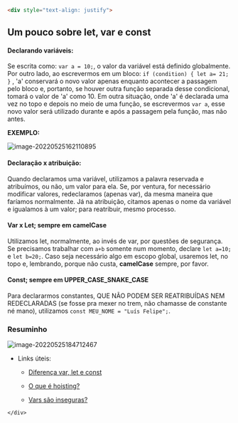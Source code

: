 ```markdown
<div style="text-align: justify">
```



## Um pouco sobre let, var e const 



#### Declarando variáveis: 

Se escrita como:  `var a = 10;`, o valor da variável está definido globalmente. Por outro lado, ao escrevermos em um bloco: `if (condition) { let a= 21; }` , 'a' conservará o novo valor apenas enquanto acontecer a passagem pelo bloco e, portanto, se houver outra função separada desse condicional, tomará o valor de 'a' como 10. Em outra situação, onde 'a' é declarada uma vez no topo e depois no meio de uma função, se escrevermos `var a`, esse novo valor será utilizado durante e após a passagem pela função, mas não antes.  

**EXEMPLO:**

 ![image-20220525162110895](C:\Users\Lipe\AppData\Roaming\Typora\typora-user-images\image-20220525162110895.png)



#### Declaração x atribuição:

Quando declaramos uma variável, utilizamos a palavra reservada e atribuímos, ou não, um valor para ela. Se, por ventura, for necessário modificar valores, redeclaramos (apenas var), da mesma maneira que faríamos normalmente. Já na atribuição, citamos apenas o nome da variável e igualamos à um valor; para reatribuir, mesmo processo.





#### Var x Let; sempre em camelCase 

Utilizamos let, normalmente, ao invés de var, por questões de segurança. Se precisamos trabalhar com `a+b` somente num momento, declare `let a=10;` e `let b=20;`. Caso seja necessário algo em escopo global, usaremos let, no topo e, lembrando, porque não custa, **camelCase** sempre, por favor.



#### Const; sempre em UPPER_CASE_SNAKE_CASE

Para declararmos constantes, QUE NÃO PODEM SER REATRIBUÍDAS NEM REDECLARADAS (se fosse pra mexer no trem, não chamasse de constante né mano), utilizamos `const MEU_NOME = "Luís Felipe";`.



### Resuminho 

![image-20220525184712467](C:\Users\Lipe\AppData\Roaming\Typora\typora-user-images\image-20220525184712467.png)

+ Links úteis:

  + [Diferença var, let e const](https://www.freecodecamp.org/portuguese/news/var-let-e-const-qual-e-a-diferenca/#:~:text=Vari%C3%A1veis%20de%20var%20podem%20ser%20atualizadas%20e%20declaradas%20novamente%20dentro,ser%20atualizadas%20nem%20declaradas%20novamente.)

  + [O que é hoisting?](https://developer.mozilla.org/en-US/docs/Glossary/Hoisting)

  + [Vars são inseguras?](https://www.youtube.com/watch?v=FNh2JCiFXIg)

    









```
</div>
```